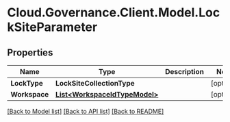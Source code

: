 # Cloud.Governance.Client.Model.LockSiteParameter
## Properties

Name | Type | Description | Notes
------------ | ------------- | ------------- | -------------
**LockType** | **LockSiteCollectionType** |  | [optional] 
**Workspace** | [**List&lt;WorkspaceIdTypeModel&gt;**](WorkspaceIdTypeModel.md) |  | [optional] 

[[Back to Model list]](../README.md#documentation-for-models) [[Back to API list]](../README.md#documentation-for-api-endpoints) [[Back to README]](../README.md)


